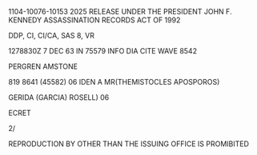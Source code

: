 1104-10076-10153
2025 RELEASE UNDER THE PRESIDENT JOHN F. KENNEDY ASSASSINATION RECORDS ACT OF 1992

DDP, CI, CI/CA, SAS 8, VR

1278830Z
7 DEC 63 IN 75579
INFO DIA CITE WAVE 8542

PERGREN AMSTONE

819 8641 (45582)
06
IDEN A MR(THEMISTOCLES APOSPOROS)

GERIDA (GARCIA) ROSELL) 06

ECRET

2/

REPRODUCTION BY OTHER THAN THE ISSUING OFFICE IS PROMIBITED
